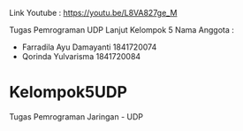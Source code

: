 Link Youtube : https://youtu.be/L8VA827ge_M

Tugas Pemrograman UDP Lanjut
Kelompok 5 
Nama Anggota :
- Farradila Ayu Damayanti   1841720074
- Qorinda Yulvarisma        1841720084

# Kelompok5UDP
Tugas Pemrograman Jaringan - UDP
